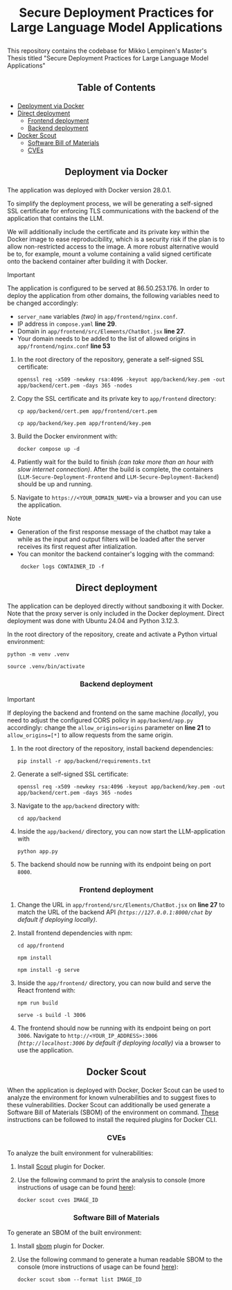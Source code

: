 # <p align="center">Secure Deployment Practices for Large Language Model Applications</p>
This repository contains the codebase for Mikko Lempinen's Master's Thesis titled "Secure Deployment Practices for Large Language Model Applications"

## <p align="center">Table of Contents</p>

- [Deployment via Docker](#docker-deploymet)
- [Direct deployment](#direct-deploymet)
    - [Frontend deployment](#frontend-deployment)
    - [Backend deployment](#backend-deployment)
- [Docker Scout](#scout)
    - [Software Bill of Materials](#sbom)
    - [CVEs](#cves)

## <p align="center">Deployment via Docker</p><a name="docker-deployment"></a>

The application was deployed with Docker version 28.0.1.

To simplify the deployment process, we will be generating a self-signed SSL certificate for
enforcing TLS communications with the backend of the application that contains the LLM.

We will additionally include the certificate and its private key within the Docker image to ease reproducibility, 
which is a security risk if the plan is to allow non-restricted access to the image. 
A more robust alternative would be to, for example, mount a volume containing a valid signed
certificate onto the backend container after building it with Docker. 

> [!IMPORTANT] 
> The application is configured to be served at 86.50.253.176. In order to deploy the application from other domains, the following variables need to be changed accordingly:
> - `server_name` variables *(two)* in `app/frontend/nginx.conf`.
> - IP address in `compose.yaml` **line 29**.
> - Domain in `app/frontend/src/Elements/ChatBot.jsx` **line 27**.
> - Your domain needs to be added to the list of allowed origins in `app/frontend/nginx.conf` **line 53**

1. In the root directory of the repository, generate a self-signed SSL certificate:
    ```console
    openssl req -x509 -newkey rsa:4096 -keyout app/backend/key.pem -out app/backend/cert.pem -days 365 -nodes
    ```

2. Copy the SSL certificate and its private key to `app/frontend` directory:
    ```console
    cp app/backend/cert.pem app/frontend/cert.pem
    ```
    ```console
    cp app/backend/key.pem app/frontend/key.pem
    ```

3. Build the Docker environment with:
    ```console
    docker compose up -d
    ```
4. Patiently wait for the build to finish *(can take more than an hour with slow internet connection)*. After the build is complete, the 
containers (`LLM-Secure-Deployment-Frontend` and `LLM-Secure-Deployment-Backend`) should be up and running.

5. Navigate to `https://<YOUR_DOMAIN_NAME>` via a browser and you can use the application.

> [!NOTE] 
> - Generation of the first response message of the chatbot may take a while as the input and output filters will be loaded after the server receives its first request after intialization.
> - You can monitor the backend container's logging with the command:
>   ```console
>    docker logs CONTAINER_ID -f
>    ```

## <p align="center">Direct deployment</p><a name="direct-deployment"></a>
The application can be deployed directly without sandboxing it with Docker. Note that the proxy server is only included in the Docker deployment. Direct deployment was 
done with Ubuntu 24.04 and Python 3.12.3.

In the root directory of the repository, create and activate a Python virtual environment:
```console
python -m venv .venv
```
```console
source .venv/bin/activate
```

### <p align="center">Backend deployment</p><a name="backend-deployment"></a>
> [!IMPORTANT] 
> If deploying the backend and frontend on the same machine *(locally)*, you need to adjust the configured CORS policy in `app/backend/app.py` accordingly: change the `allow_origins=origins` parameter on **line 21** to `allow_origins=[*]` to allow requests from the same origin.

1. In the root directory of the repository, install backend dependencies:
    ```console
    pip install -r app/backend/requirements.txt
    ```
    
2. Generate a self-signed SSL certificate:
    ```console
    openssl req -x509 -newkey rsa:4096 -keyout app/backend/key.pem -out app/backend/cert.pem -days 365 -nodes
    ```

3. Navigate to the `app/backend` directory with:
    ```console
    cd app/backend
    ```

4. Inside the `app/backend/` directory, you can now start the LLM-application with
    ```console
    python app.py
    ```
5. The backend should now be running with its endpoint being on port `8000`.


### <p align="center">Frontend deployment</p><a name="frontend-deployment"></a>
1. Change the URL in `app/frontend/src/Elements/ChatBot.jsx` on **line 27** to match the URL of the backend API *(`https://127.0.0.1:8000/chat` by default if deploying locally)*.

2. Install frontend dependencies with npm:
    ```console
    cd app/frontend
    ```
    ```console
    npm install
    ```
    ```console
    npm install -g serve
    ```

3. Inside the `app/frontend/` directory, you can now build and serve the React frontend with:
    ```console
    npm run build
    ```
    ```console
    serve -s build -l 3006
    ```
4. The frontend should now be running with its endpoint being on port `3006`. Navigate to 
`http://<YOUR_IP_ADDRESS>:3006` *(`http://localhost:3006` by default if deploying locally)* via a browser to use the application.



## <p align="center">Docker Scout</p><a name="scout"></a>

When the application is deployed with Docker, Docker Scout can be used to analyze the environment for known vulnerabilities and to suggest fixes to these vulnerabilities. Docker Scout can additionally be used generate a Software Bill of Materials (SBOM) of the environment on command. [These](https://medium.com/@charles.vissol/install-the-docker-scout-and-sbom-plugins-8b1744758b7e) instructions can be followed to install the required plugins for Docker CLI.


### <p align="center">CVEs</p><a name="cves"></a>
To analyze the built environment for vulnerabilities:

1. Install [Scout](https://docs.docker.com/scout/) plugin for Docker.

2. Use the following command to print the analysis to console (more instructions of usage can be found [here](https://docs.docker.com/reference/cli/docker/scout/cves/)):
    ```console
    docker scout cves IMAGE_ID
    ```

### <p align="center">Software Bill of Materials</p><a name="sbom"></a>
To generate an SBOM of the built environment:

1. Install [sbom](https://docs.docker.com/scout/how-tos/view-create-sboms/) plugin for Docker.

2. Use the following command to generate a human readable SBOM to the console (more instructions of usage can be found [here](https://docs.docker.com/scout/how-tos/view-create-sboms/)):
    ```console
    docker scout sbom --format list IMAGE_ID
    ```



